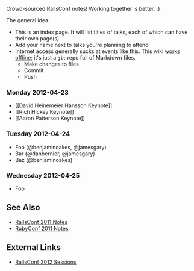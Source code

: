 Crowd-sourced RailsConf notes!  Working together is better.  :)

The general idea:

* This is an index page.  It will list titles of talks, each of which can have their own page(s).
* Add your name next to talks you're planning to attend
* Internet access generally sucks at events like this.  This wiki [works offline](https://github.com/benjaminoakes/railsconf2012/wiki/_access); it's just a `git` repo full of Markdown files.
    * Make changes to files
    * Commit
    * Push

### Monday 2012-04-23

* [[David Heinemeier Hansson Keynote]]
* [[Rich Hickey Keynote]]
* [[Aaron Patterson Keynote]]

### Tuesday 2012-04-24

* Foo (@benjaminoakes, @jamesgary)
* Bar (@danbernier, @jamesgary)
* Baz (@benjaminoakes)

### Wednesday 2012-04-25

* Foo

## See Also

* [RailsConf 2011 Notes](https://github.com/benjaminoakes/railsconf2011/wiki)
* [RubyConf 2011 Notes](https://github.com/benjaminoakes/rubyconf2011/wiki)

## External Links

* [RailsConf 2012 Sessions](http://railsconf2012.com/sessions)